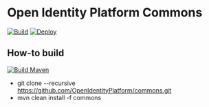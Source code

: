 # Open Identity Platform Commons
[![Build](https://github.com/OpenIdentityPlatform/commons/actions/workflows/build.yml/badge.svg)](https://github.com/OpenIdentityPlatform/commons/actions/workflows/build.yml)
[![Deploy](https://github.com/OpenIdentityPlatform/commons/actions/workflows/deploy.yml/badge.svg)](https://github.com/OpenIdentityPlatform/commons/actions/workflows/deploy.yml)
## How-to build


[![Build Maven](https://github.com/artb1sh/commons/actions/workflows/build.yml/badge.svg)](https://github.com/artb1sh/commons/actions/workflows/build.yml)

* git clone --recursive  https://github.com/OpenIdentityPlatform/commons.git
* mvn clean install -f commons
